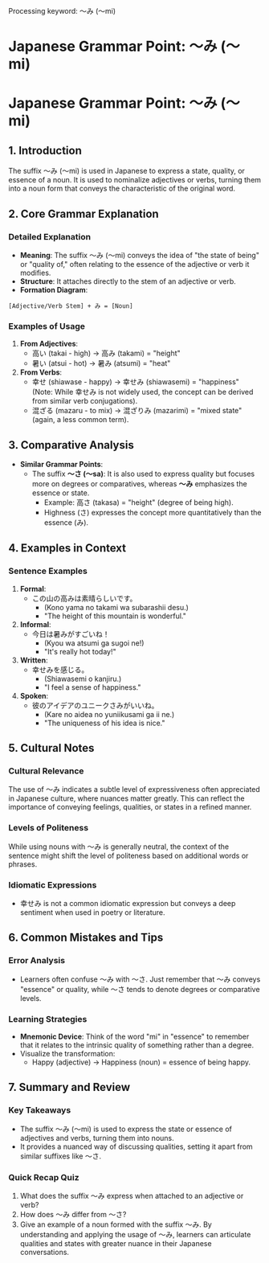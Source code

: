 Processing keyword: ～み (～mi)
# Japanese Grammar Point: ～み (～mi)
# Japanese Grammar Point: ～み (～mi)
## 1. Introduction
The suffix ～み (～mi) is used in Japanese to express a state, quality, or essence of a noun. It is used to nominalize adjectives or verbs, turning them into a noun form that conveys the characteristic of the original word.
## 2. Core Grammar Explanation
### Detailed Explanation
- **Meaning**: The suffix ～み (～mi) conveys the idea of "the state of being" or "quality of," often relating to the essence of the adjective or verb it modifies.
- **Structure**: It attaches directly to the stem of an adjective or verb.
- **Formation Diagram**:
```
[Adjective/Verb Stem] + み = [Noun]
```
### Examples of Usage
1. **From Adjectives**:
   - 高い (takai - high) → 高み (takami) = "height"
   - 暑い (atsui - hot) → 暑み (atsumi) = "heat"
2. **From Verbs**:
   - 幸せ (shiawase - happy) → 幸せみ (shiawasemi) = "happiness" (Note: While 幸せみ is not widely used, the concept can be derived from similar verb conjugations).
   - 混ざる (mazaru - to mix) → 混ざりみ (mazarimi) = "mixed state" (again, a less common term).
## 3. Comparative Analysis
- **Similar Grammar Points**:
  - The suffix **～さ (～sa)**: It is also used to express quality but focuses more on degrees or comparatives, whereas **～み** emphasizes the essence or state.
    - Example: 高さ (takasa) = "height" (degree of being high).
    - Highness (さ) expresses the concept more quantitatively than the essence (み).
## 4. Examples in Context
### Sentence Examples
1. **Formal**:
   - この山の高みは素晴らしいです。
     - (Kono yama no takami wa subarashii desu.)
     - "The height of this mountain is wonderful."
2. **Informal**:
   - 今日は暑みがすごいね！
     - (Kyou wa atsumi ga sugoi ne!)
     - "It's really hot today!"
3. **Written**:
   - 幸せみを感じる。
     - (Shiawasemi o kanjiru.)
     - "I feel a sense of happiness."
4. **Spoken**:
   - 彼のアイデアのユニークさみがいいね。
     - (Kare no aidea no yuniikusami ga ii ne.)
     - "The uniqueness of his idea is nice."
## 5. Cultural Notes
### Cultural Relevance
The use of ～み indicates a subtle level of expressiveness often appreciated in Japanese culture, where nuances matter greatly. This can reflect the importance of conveying feelings, qualities, or states in a refined manner. 
### Levels of Politeness
While using nouns with ～み is generally neutral, the context of the sentence might shift the level of politeness based on additional words or phrases.
### Idiomatic Expressions
- 幸せみ is not a common idiomatic expression but conveys a deep sentiment when used in poetry or literature.
## 6. Common Mistakes and Tips
### Error Analysis
- Learners often confuse ～み with ～さ. Just remember that ～み conveys "essence" or quality, while ～さ tends to denote degrees or comparative levels.
### Learning Strategies
- **Mnemonic Device**: Think of the word "mi" in "essence" to remember that it relates to the intrinsic quality of something rather than a degree.
- Visualize the transformation:
  - Happy (adjective) → Happiness (noun) = essence of being happy.
## 7. Summary and Review
### Key Takeaways
- The suffix ～み (～mi) is used to express the state or essence of adjectives and verbs, turning them into nouns.
- It provides a nuanced way of discussing qualities, setting it apart from similar suffixes like ～さ.
  
### Quick Recap Quiz
1. What does the suffix ～み express when attached to an adjective or verb?
2. How does ～み differ from ～さ?
3. Give an example of a noun formed with the suffix ～み.
By understanding and applying the usage of ～み, learners can articulate qualities and states with greater nuance in their Japanese conversations.
